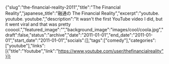 {"slug":"the-financial-reality-2011","title":"The Financial Reality","japanese_title":"融通の The Financial Reality","excerpt":"youtube. youtube. youtube.","description":"It wasn't the first YouTube video I did, but it went viral and that was pretty cooool.","featured_image":"","background_image":"images/cool/coola.jpg","draft":false,"status":"archive","date":"2011-01-01","end_date":"2011-01-01","start_date":"2011-01-01","socials":[],"tags":["comedy"],"categories":["youtube"],"links":[{"title":"Youtube","link":"https://www.youtube.com/user/thefinancialreality"}]}